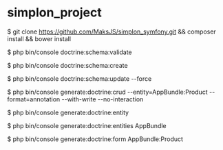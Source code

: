 simplon_project
===============

$ git clone https://github.com/MaksJS/simplon_symfony.git && composer install && bower install

$ php bin/console doctrine:schema:validate

$ php bin/console doctrine:schema:create

$ php bin/console doctrine:schema:update --force

$ php bin/console generate:doctrine:crud --entity=AppBundle:Product --format=annotation --with-write --no-interaction

$ php bin/console generate:doctrine:entity 

$ php bin/console generate:doctrine:entities AppBundle 

$ php bin/console generate:doctrine:form AppBundle:Product